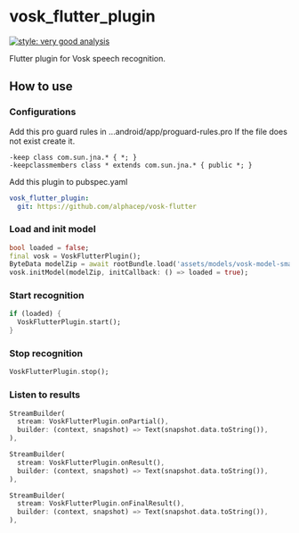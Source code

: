 # vosk_flutter_plugin

[![style: very good analysis](https://img.shields.io/badge/style-very_good_analysis-B22C89.svg)](https://pub.dev/packages/very_good_analysis)

Flutter plugin for Vosk speech recognition.

## How to use

### Configurations
Add this pro guard rules in ...android/app/proguard-rules.pro
If the file does not exist create it.
```properties
-keep class com.sun.jna.* { *; }
-keepclassmembers class * extends com.sun.jna.* { public *; }
```

Add this plugin to pubspec.yaml
```yaml
vosk_flutter_plugin:
  git: https://github.com/alphacep/vosk-flutter
```

### Load and init model
```dart
bool loaded = false;
final vosk = VoskFlutterPlugin();
ByteData modelZip = await rootBundle.load('assets/models/vosk-model-small-en-us-0.15.zip');
vosk.initModel(modelZip, initCallback: () => loaded = true);
```

### Start recognition
```dart
if (loaded) {
  VoskFlutterPlugin.start();
}
```

### Stop recognition
```dart
VoskFlutterPlugin.stop();
```

### Listen to results
```dart
StreamBuilder(
  stream: VoskFlutterPlugin.onPartial(),
  builder: (context, snapshot) => Text(snapshot.data.toString()),
),

StreamBuilder(
  stream: VoskFlutterPlugin.onResult(),
  builder: (context, snapshot) => Text(snapshot.data.toString()),
),

StreamBuilder(
  stream: VoskFlutterPlugin.onFinalResult(),
  builder: (context, snapshot) => Text(snapshot.data.toString()),
),
```

